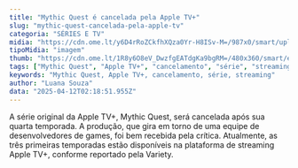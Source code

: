 ```yaml
---
title: "Mythic Quest é cancelada pela Apple TV+"
slug: "mythic-quest-cancelada-pela-apple-tv"
categoria: "SÉRIES E TV"
midia: "https://cdn.ome.lt/y6D4rRoZCkfhXQza0Yr-H8ISv-M=/987x0/smart/uploads/conteudo/fotos/Screenshot_2025-04-11_at_18.26.12.png"
tipoMidia: "imagem"
thumb: "https://cdn.ome.lt/1R8y6O8eV_DwzfgEATdgKa9bgRM=/480x360/smart/extras/conteudos/Screenshot_2025-04-11_at_18.26.12.png"
tags: ["Mythic Quest", "Apple TV+", "cancelamento", "série", "streaming"]
keywords: "Mythic Quest, Apple TV+, cancelamento, série, streaming"
author: "Luana Souza"
data: "2025-04-12T02:18:51.955Z"
---
```


A série original da Apple TV+, Mythic Quest, será cancelada após sua quarta temporada. A produção, que gira em torno de uma equipe de desenvolvedores de games, foi bem recebida pela crítica. Atualmente, as três primeiras temporadas estão disponíveis na plataforma de streaming Apple TV+, conforme reportado pela Variety.